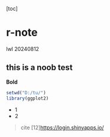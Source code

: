 [toc]
# r-note
lwl 20240812
## this is a noob test
**Bold**

```R
setwd("D:/tu/")
library(ggplot2)
```
- 1
- 2
>cite
>[12]https://login.shinyapps.io/

